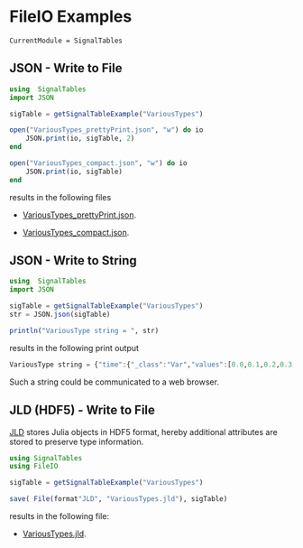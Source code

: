 # FileIO Examples

```@meta
CurrentModule = SignalTables
```



## JSON - Write to File

```julia
using  SignalTables
import JSON

sigTable = getSignalTableExample("VariousTypes")

open("VariousTypes_prettyPrint.json", "w") do io
    JSON.print(io, sigTable, 2)
end

open("VariousTypes_compact.json", "w") do io
    JSON.print(io, sigTable)
end
```

results in the following files

- [VariousTypes_prettyPrint.json](../../resources/examples/fileIO/VariousTypes_prettyPrint.json).

- [VariousTypes_compact.json](../../resources/examples/fileIO/VariousTypes_compact.json).



## JSON - Write to String

```julia
using  SignalTables
import JSON

sigTable = getSignalTableExample("VariousTypes")
str = JSON.json(sigTable)

println("VariousType string = ", str)
```

results in the following print output

```julia
VariousType string = {"time":{"_class":"Var","values":[0.0,0.1,0.2,0.3,0.4,0.5],"unit":"s","independent":true},"load.r":{"_class":"Var","values":[[0.0,0.09983341664682815,0.19866933079506122,0.29552020666133955,0.3894183423086505,0.479425538604203],[1.0,0.9950041652780258,0.9800665778412416,0.955336489125606,0.9210609940028851,0.8775825618903728],[0.0,0.09983341664682815,0.19866933079506122,0.29552020666133955,0.3894183423086505,0.479425538604203]],"unit":"m"},"motor.angle":{"_class":"Var","values":[0.0,0.09983341664682815,0.19866933079506122,0.29552020666133955,0.3894183423086505,0.479425538604203],"unit":"rad","state":true},"motor.w":{"_class":"Var","values":[1.0,0.9950041652780258,0.9800665778412416,0.955336489125606,0.9210609940028851,0.8775825618903728],"unit":"rad/s","integral":"motor.angle"},"motor.w_ref":{"_class":"Var","values":[[0.0,0.08985007498214534,0.1788023977155551,0.2659681859952056,0.35047650807778546,0.4314829847437827],[0.9,0.8955037487502232,0.8820599200571175,0.8598028402130454,0.8289548946025966,0.7898243057013355]],"unit":["rad","1/s"],"info":"Reference angle and speed"},"wm":{"_class":"Var","values":[1.0,0.9950041652780258,0.9800665778412416,0.955336489125606,0.9210609940028851,0.8775825618903728],"unit":"rad/s","integral":"motor.angle","alias":"motor.w"},"ref.clock":{"_class":"Var","values":[true,null,null,true,null,null],"variability":"clock"},"motor.w_c":{"_class":"Var","values":[0.6,null,null,0.8,null,null],"variability":"clocked","clock":"ref.clock"},"motor.inertia":{"_class":"Par","value":0.02,"unit":"kg*m/s^2"},"motor.data":{"_class":"Par","value":"resources/motorMap.json"},"attributes":{"_class":"Par","info":"This is a test signal table"}}
```

Such a string could be communicated to a web browser.


## JLD (HDF5) - Write to File

[JLD](https://github.com/JuliaIO/JLD.jl) stores Julia objects in HDF5 format, hereby additional attributes
are stored to preserve type information. 

```julia
using SignalTables
using FileIO

sigTable = getSignalTableExample("VariousTypes")

save( File(format"JLD", "VariousTypes.jld"), sigTable)
```

results in the following file:

- [VariousTypes.jld](../../resources/examples/fileIO/VariousTypes.jld).

